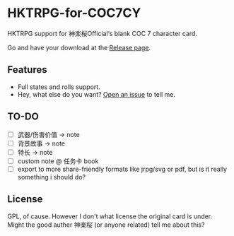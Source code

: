 # HKTRPG-for-COC7CY

HKTRPG support for 神楽桜Official‘s blank COC 7 character card.

Go and have your download at the [Release page](https://github.com/criphc/HKTRPG-for-COC7CY/releases). 

## Features
- Full states and rolls support. 
- Hey, what else do you want? [Open an issue](https://github.com/criphc/HKTRPG-for-COC7CY/issues/new) to tell me. 

## TO-DO
- [ ] 武器/伤害价值 -> note
- [ ] 背景故事 -> note
- [ ] 特长 -> note
- [ ] custom note @ 任务卡 book
- [ ] export to more share-friendly formats like jrpg/svg or pdf, but is it really something i should do?

## License
GPL, of cause. However I don't what license the original card is under. Might the good auther 神楽桜 (or anyone related) tell me about this? 
